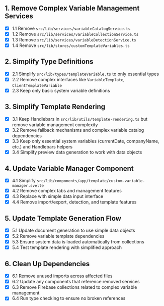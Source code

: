 ## 1. Remove Complex Variable Management Services

- [x] 1.1 Remove `src/lib/services/variableCatalogService.ts`
- [x] 1.2 Remove `src/lib/services/variableCollectionService.ts`
- [x] 1.3 Remove `src/lib/services/variableDetectionService.ts`
- [x] 1.4 Remove `src/lib/stores/customTemplateVariables.ts`

## 2. Simplify Type Definitions

- [x] 2.1 Simplify `src/lib/types/templateVariable.ts` to only essential types
- [x] 2.2 Remove complex interfaces like `VariableTemplate`, `ClientTemplateVariable`
- [x] 2.3 Keep only basic system variable definitions

## 3. Simplify Template Rendering

- [x] 3.1 Keep Handlebars in `src/lib/utils/template-rendering.ts` but remove variable management complexity
- [x] 3.2 Remove fallback mechanisms and complex variable catalog dependencies
- [x] 3.3 Keep only essential system variables (currentDate, companyName, etc.) and Handlebars helpers
- [x] 3.4 Simplify preview data generation to work with data objects

## 4. Update Variable Manager Component

- [x] 4.1 Simplify `src/lib/components/app/template/custom-variable-manager.svelte`
- [x] 4.2 Remove complex tabs and management features
- [x] 4.3 Replace with simple data input interface
- [x] 4.4 Remove import/export, detection, and template features

## 5. Update Template Generation Flow

- [x] 5.1 Update document generation to use simple data objects
- [x] 5.2 Remove variable template dependencies
- [x] 5.3 Ensure system data is loaded automatically from collections
- [x] 5.4 Test template rendering with simplified approach

## 6. Clean Up Dependencies

- [x] 6.1 Remove unused imports across affected files
- [x] 6.2 Update any components that reference removed services
- [x] 6.3 Remove Firebase collections related to complex variable management
- [x] 6.4 Run type checking to ensure no broken references
